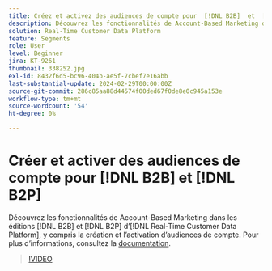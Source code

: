 ```yaml
---
title: Créez et activez des audiences de compte pour  [!DNL B2B]  et  [!DNL B2P]
description: Découvrez les fonctionnalités de Account-Based Marketing dans les éditions  [!DNL B2B]  et  [!DNL B2P]  de  [!DNL Real-Time Customer Data Platform], y compris la création et l’activation des audiences de compte.
solution: Real-Time Customer Data Platform
feature: Segments
role: User
level: Beginner
jira: KT-9261
thumbnail: 338252.jpg
exl-id: 8432f6d5-bc96-404b-ae5f-7cbef7e16abb
last-substantial-update: 2024-02-29T00:00:00Z
source-git-commit: 286c85aa88d44574f00ded67f0de8e0c945a153e
workflow-type: tm+mt
source-wordcount: '54'
ht-degree: 0%

---
```


# Créer et activer des audiences de compte pour [!DNL B2B] et [!DNL B2P]

Découvrez les fonctionnalités de Account-Based Marketing dans les éditions [!DNL B2B] et [!DNL B2P] d’[!DNL Real-Time Customer Data Platform], y compris la création et l’activation d’audiences de compte. Pour plus d’informations, consultez la [documentation](https://experienceleague.adobe.com/docs/experience-platform/segmentation/ui/account-audiences.html).

>[!VIDEO](https://video.tv.adobe.com/v/338252?learn=on&enablevpops)

